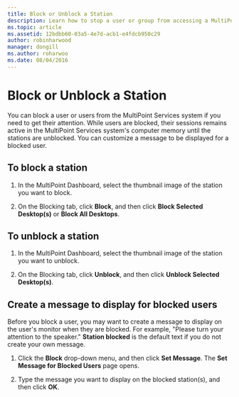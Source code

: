 ```yaml
---
title: Block or Unblock a Station
description: Learn how to stop a user or group from accessing a MultiPoint Services system.
ms.topic: article
ms.assetid: 12bdbb60-03a5-4e7d-acb1-e4fdcb950c29
author: robinharwood
manager: dongill
ms.author: roharwoo
ms.date: 08/04/2016
---
```

# Block or Unblock a Station
You can block a user or users from the MultiPoint Services system if you need to get their attention. While users are blocked, their sessions remains active in the MultiPoint Services system's computer memory until the stations are unblocked. You can customize a message to be displayed for a blocked user.

## To block a station

1.  In the MultiPoint Dashboard, select the thumbnail image of the station you want to block.

2.  On the Blocking tab, click **Block**, and then click **Block Selected Desktop(s)** or **Block All Desktops**.

## To unblock a station

1.  In the MultiPoint Dashboard, select the thumbnail image of the station you want to unblock.

2.  On the Blocking tab, click **Unblock**, and then click **Unblock Selected Desktop(s)**.

## Create a message to display for blocked users
Before you block a user, you may want to create a message to display on the user's monitor when they are blocked. For example, "Please turn your attention to the speaker." **Station blocked** is the default text if you do not create your own message.

1.  Click the **Block** drop-down menu, and then click **Set Message**. The **Set Message for Blocked Users** page opens.

2.  Type the message you want to display on the blocked station(s), and then click **OK**.
